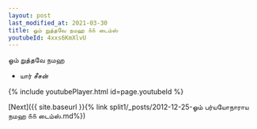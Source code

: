 ```yaml
---
layout: post
last_modified_at: 2021-03-30
title: ஓம் றுத்தவே நமஹ ௧௧ டைம்ஸ்
youtubeId: 4xxs6KmXlvU
---
```

 
 
 ஓம் றுத்தவே நமஹ  
 
 -  யார் சீசன் 
 
  
 
  
 
 
 
 
 
 


{% include youtubePlayer.html id=page.youtubeId %}
 
[Next]({{ site.baseurl }}{% link  split1/_posts/2012-12-25-ஓம் பர்யயோநாராய நமஹ ௧௧ டைம்ஸ்.md%})
 
